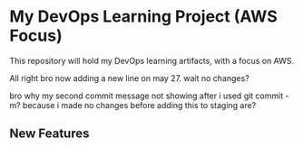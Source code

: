# My DevOps Learning Project (AWS Focus)
This repository will hold my DevOps learning artifacts, with a focus on AWS.

All right bro now adding a new line on may 27.
wait no changes?

bro why my second commit message not showing after i used git commit -m? because i made no changes before adding this to staging are?


## New Features
